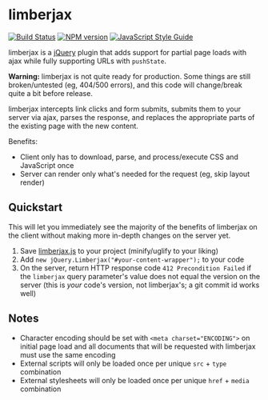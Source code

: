 # limberjax

[![Build Status](https://travis-ci.org/0b10011/limberjax.svg?branch=master)](https://travis-ci.org/0b10011/limberjax) [![NPM version](https://badge.fury.io/js/limberjax.png)](http://badge.fury.io/js/limberjax) [![JavaScript Style Guide](https://img.shields.io/badge/code_style-standard-brightgreen.svg)](https://standardjs.com)

limberjax is a [jQuery](https://jquery.com/) plugin that adds support for partial page loads with ajax while fully supporting URLs with `pushState`.

**Warning:** limberjax is not quite ready for production. Some things are still broken/untested (eg, 404/500 errors), and this code will change/break quite a bit before release.

limberjax intercepts link clicks and form submits, submits them to your server via ajax, parses the response, and replaces the appropriate parts of the existing page with the new content.

Benefits:

- Client only has to download, parse, and process/execute CSS and JavaScript once
- Server can render only what's needed for the request (eg, skip layout render)

## Quickstart

This will let you immediately see the majority of the benefits of limberjax on the client without making more in-depth changes on the server yet.

1. Save [limberjax.js](https://github.com/0b10011/limberjax/blob/master/src/limberjax.js) to your project (minify/uglify to your liking)
2. Add `new jQuery.Limberjax("#your-content-wrapper");` to your code
3. On the server, return HTTP response code `412 Precondition Failed` if the `limberjax` query parameter's value does not equal the version on the server (this is *your* code's version, not limberjax's; a git commit id works well)

## Notes

- Character encoding should be set with `<meta charset="ENCODING">` on initial page load and all documents that will be requested with limberjax must use the same encoding
- External scripts will only be loaded once per unique `src` + `type` combination
- External stylesheets will only be loaded once per unique `href` + `media` combination
